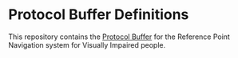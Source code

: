 # Protocol Buffer Definitions

This repository contains the [Protocol Buffer](https://developers.google.com/protocol-buffers/) for the Reference Point Navigation system for Visually Impaired people.